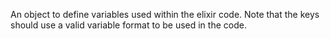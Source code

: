 An object to define variables used within the elixir code. Note that the keys should use a valid variable format to be used in the code.